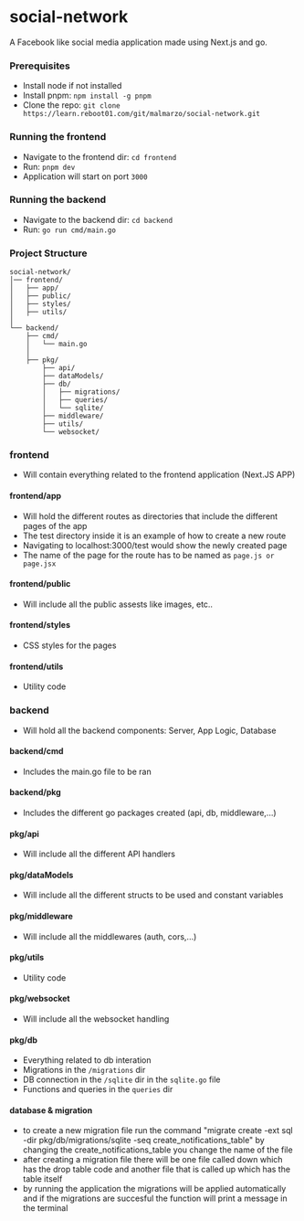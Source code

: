 # social-network

A Facebook like social media application made using Next.js and go.

### Prerequisites

- Install node if not installed
- Install pnpm:
  `npm install -g pnpm`
- Clone the repo: `git clone https://learn.reboot01.com/git/malmarzo/social-network.git`

### Running the frontend

- Navigate to the frontend dir: `cd frontend`
- Run: `pnpm dev`
- Application will start on port `3000`

### Running the backend

- Navigate to the backend dir: `cd backend`
- Run: `go run cmd/main.go`

### Project Structure

```
social-network/
│── frontend/
│   ├── app/
│   ├── public/
│   ├── styles/
│   ├── utils/
│
└── backend/
    ├── cmd/
    │   └── main.go
    │
    ├── pkg/
        ├── api/
        ├── dataModels/
        ├── db/
        │   ├── migrations/
        │   ├── queries/
        │   └── sqlite/
        ├── middleware/
        ├── utils/
        └── websocket/
```

### frontend

- Will contain everything related to the frontend application (Next.JS APP)

#### frontend/app

- Will hold the different routes as directories that include the different pages of the app
- The test directory inside it is an example of how to create a new route
- Navigating to localhost:3000/test would show the newly created page
- The name of the page for the route has to be named as `page.js or page.jsx`

#### frontend/public

- Will include all the public assests like images, etc..

#### frontend/styles

- CSS styles for the pages

#### frontend/utils

- Utility code

### backend

- Will hold all the backend components: Server, App Logic, Database

#### backend/cmd

- Includes the main.go file to be ran

#### backend/pkg

- Includes the different go packages created (api, db, middleware,...)

#### pkg/api

- Will include all the different API handlers

#### pkg/dataModels

- Will include all the different structs to be used and constant variables

#### pkg/middleware

- Will include all the middlewares (auth, cors,...)

#### pkg/utils

- Utility code

#### pkg/websocket

- Will include all the websocket handling

#### pkg/db

- Everything related to db interation
- Migrations in the `/migrations` dir
- DB connection in the `/sqlite` dir in the `sqlite.go` file
- Functions and queries in the `queries` dir

#### database & migration
- to create a new migration file run the command "migrate create -ext sql -dir pkg/db/migrations/sqlite -seq create_notifications_table" by changing the create_notifications_table you change the name of the file 
- after creating a migration file there will be one file called down which has the drop table code and another file
that is called up which has the table itself
- by running the application the migrations will be applied automatically and if the migrations are succesful the 
function will print a message in the terminal
